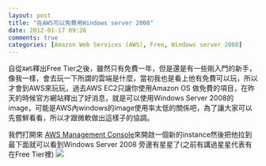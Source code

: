 ```yaml
---
layout: post
title: "在AWS可以免費用Windows server 2008"
date: 2012-01-17 09:28
comments: true
categories: [Amazon Web Services (AWS), Free, Windows server 2008]
---
```


自從`AWS`釋出Free Tier之後，雖然只有免費一年，但是還是有一些剛入門的新手，像我一樣，會去玩一下所謂的雲端是什麼，當初我也是看上他有免費可以玩，所以才會到AWS來玩玩，過去AWS EC2只讓你使用Amazon OS 做免費的項目，在昨天的時候官方網站釋出了好消息，就是可以使用Windows Server 2008的image，可能是AWS內windows的image使用率太低的關係吧，為了讓大家可以先嘗鮮看看，所以才跟微軟做出這樣子的協調。

我們打開來 [AWS Management Console](https://console.aws.amazon.com/console/home)來開啟一個新的instance然後把他拉到最下面就可以看到Windows Server 2008 旁邊有星星了(之前有講過星星代表有在Free Tier裡)
![](https://lh3.googleusercontent.com/-yb9diAY9gtI/TxTO3V2B8rI/AAAAAAAABnA/E5CvtwroOj0/s640/Screen%252520Shot%2525202012-01-17%252520at%252520%2525E4%2525B8%25258A%2525E5%25258D%2525889.27.25.png)
